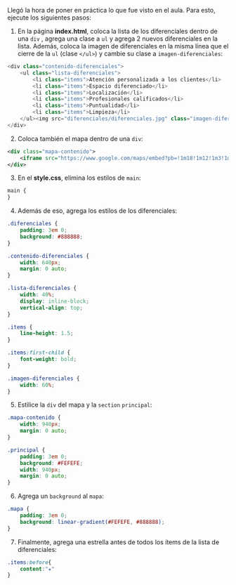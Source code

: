 Llegó la hora de poner en práctica lo que fue visto en el aula. Para esto, ejecute los siguientes pasos:

1) En la página **index.html**, coloca la lista de los diferenciales dentro de una `div` , agrega una clase a `ul` y agrega 2 nuevos diferenciales en la lista. Además, coloca la imagen de diferenciales en la misma línea que el cierre de la `ul` (clase `</ul>`) y cambie su clase a `imagen-diferenciales`:

```javascript
<div class="contenido-diferenciales">
    <ul class="lista-diferenciales">
        <li class="items">Atención personalizada a los clientes</li>
        <li class="items">Espacio diferenciado</li>
        <li class="items">Localización</li>
        <li class="items">Profesionales calificados</li>
        <li class="items">Puntualidad</li>
        <li class="items">Limpieza</li>
    </ul><img src="diferenciales/diferenciales.jpg" class="imagen-diferenciales">
</div>
```

2) Coloca también el mapa dentro de una `div`:

```xml
<div class="mapa-contenido">
    <iframe src="https://www.google.com/maps/embed?pb=!1m18!1m12!1m3!1d34784.869470159!2d-46.65499870427411!3d-23.593248407555798!2m3!1f0!2f0!3f0!3m2!1i1024!2i768!4f13.1!3m3!1m2!1s0x94ce5a2b2ed7f3a1%3A0xab35da2f5ca62674!2sCaelum%20-%20Education%20and%20Innovation!5e0!3m2!1ses-419!2sbr!4v1602972945026!5m2!1ses-419!2sbr" width="100%" height="300" frameborder="0" style="border:0;" allowfullscreen="" aria-hidden="false" tabindex="0"></iframe>
</div>
```

3) En el **style.css**, elimina los estilos de `main`:

```css
main {
}
```

4) Además de eso, agrega los estilos de los diferenciales:

```css
.diferenciales {
    padding: 3em 0;
    background: #888888;
}

.contenido-diferenciales {
    width: 640px;
    margin: 0 auto;
}

.lista-diferenciales {
    width: 40%;
    display: inline-block;
    vertical-align: top;
}

.items {
    line-height: 1.5;
}

.items:first-child {
    font-weight: bold;
}

.imagen-diferenciales {
    width: 60%;
}
```

5) Estilice la `div` del mapa y la `section` `principal`:

```css
.mapa-contenido {
    width: 940px;
    margin: 0 auto;
}

.principal {
    padding: 3em 0;
    background: #FEFEFE;
    width: 940px;
    margin: 0 auto;
}
```

6) Agrega un `background` al `mapa`:

```css
.mapa {
    padding: 3em 0;
    background: linear-gradient(#FEFEFE, #888888);
}
```

7) Finalmente, agrega una estrella antes de todos los ítems de la lista de diferenciales:

```css
.items:before{
    content:"★"
}
```